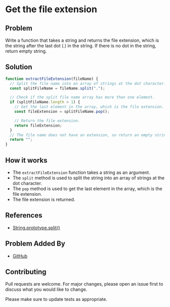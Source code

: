 # Get the file extension

## Problem

Write a function that takes a string and returns the file extension, which is the string after the last dot (.) in the string. If there is no dot in the string, return empty string.

## Solution

```javascript
function extractFileExtension(fileName) {
  // Split the file name into an array of strings at the dot character.
  const splitFileName = fileName.split(".");

  // Check if the split file name array has more than one element.
  if (splitFileName.length > 1) {
    // Get the last element in the array, which is the file extension.
    const fileExtension = splitFileName.pop();

    // Return the file extension.
    return fileExtension;
  }
  // The file name does not have an extension, so return an empty string.
  return "";
}
```

## How it works

- The `extractFileExtension` function takes a string as an argument.
- The `split` method is used to split the string into an array of strings at the dot character.
- The `pop` method is used to get the last element in the array, which is the file extension.
- The file extension is returned.

## References

- [String.prototype.split()](https://developer.mozilla.org/en-US/docs/Web/JavaScript/Reference/Global_Objects/String/split)

## Problem Added By

- [GitHub](https://github.com/aladin002dz)

## Contributing

Pull requests are welcome. For major changes, please open an issue first to discuss what you would like to change.

Please make sure to update tests as appropriate.
